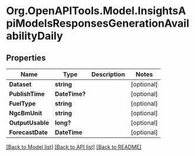 # Org.OpenAPITools.Model.InsightsApiModelsResponsesGenerationAvailabilityDaily

## Properties

Name | Type | Description | Notes
------------ | ------------- | ------------- | -------------
**Dataset** | **string** |  | [optional] 
**PublishTime** | **DateTime?** |  | [optional] 
**FuelType** | **string** |  | [optional] 
**NgcBmUnit** | **string** |  | [optional] 
**OutputUsable** | **long?** |  | [optional] 
**ForecastDate** | **DateTime** |  | [optional] 

[[Back to Model list]](../README.md#documentation-for-models) [[Back to API list]](../README.md#documentation-for-api-endpoints) [[Back to README]](../README.md)


